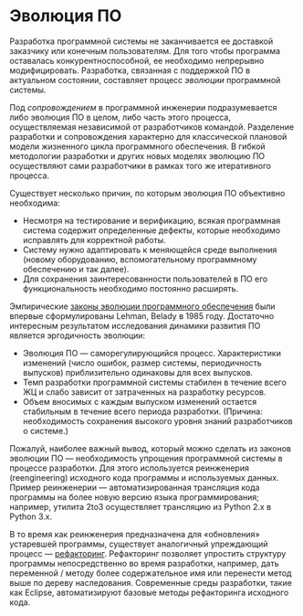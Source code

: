 # Эволюция ПО

Разработка программной системы не заканчивается ее доставкой заказчику или конечным пользователям. 
Для того чтобы программа оставалась конкурентноспособной, ее необходимо непрерывно модифицировать. 
Разработка, связанная с поддержкой ПО в актуальном состоянии, составляет процесс *эволюции* программной системы. 

Под *сопровождением* в программной инженерии подразумевается либо эволюция ПО в целом, либо часть этого процесса, 
осуществляемая независимой от разработчиков командой. Разделение разработки и сопровождения характерно 
для классической плановой модели жизненного цикла программного обеспечения. 
В гибкой методологии разработки и других новых моделях эволюцию ПО осуществляют сами разработчики 
в рамках того же итеративного процесса.

Существует несколько причин, по которым эволюция ПО объективно необходима:

  * Несмотря на тестирование и верификацию, всякая программная система содержит определенные дефекты, 
    которые необходимо исправлять для корректной работы.
  * Систему нужно адаптировать к меняющейся среде выполнения (новому оборудованию, вспомогательному программному обеспечению 
    и так далее).
  * Для сохранения заинтересованности пользователей в ПО его функциональность необходимо постоянно расширять.

Эмпирические [законы эволюции программного обеспечения][1] были впервые сформулированы Lehman, Belady в 1985 году. 
Достаточно интересным результатом исследования динамики развития ПО является эргодичность эволюции:

  * Эволюция ПО — саморегулирующийся процесс. Характеристики изменений (число ошибок, размер системы, 
    периодичность выпусков) приблизительно одинаковы для всех выпусков.
  * Темп разработки программной системы стабилен в течение всего ЖЦ и слабо зависит от затраченных на разработку ресурсов.
  * Объем вносимых с каждым выпуском изменений остается стабильным в течение всего периода разработки. 
    (Причина: необходимость сохранения высокого уровня знаний разработчиков о системе.)

Пожалуй, наиболее важный вывод, который можно сделать из законов эволюции ПО — необходимость упрощения программной системы 
в процессе разработки. Для этого используется реинженерия (reengineering) исходного кода программы и используемых данных. 
Пример реинженерии — автоматизированная трансляция кода программы на более новую версию языка программирования; 
например, утилита 2to3 осуществляет трансляцию из Python 2.x в Python 3.x.

В то время как реинженерия предназначена для «обновления» устаревшей программы, существует аналогичный 
упреждающий процесс — [рефакторинг][2]. Рефакторинг позволяет упростить структуру программы непосредственно во время разработки,
например, дать переменной / методу более содержательное имя или перенести метод выше по дереву наследования. 
Современные среды разработки, такие как Eclipse, автоматизируют базовые методы рефакторинга исходного кода.

[1]: https://en.wikipedia.org/wiki/Lehman%27s_laws_of_software_evolution
[2]: https://en.wikipedia.org/wiki/Code_refactoring


